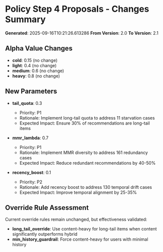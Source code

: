 # Policy Step 4 Proposals - Changes Summary

**Generated**: 2025-09-16T10:21:26.613286
**From Version**: 2.0
**To Version**: 2.1

## Alpha Value Changes

- **cold**: 0.15 (no change)
- **light**: 0.4 (no change)
- **medium**: 0.6 (no change)
- **heavy**: 0.8 (no change)

## New Parameters

- **tail_quota**: 0.3
  - Priority: P1
  - Rationale: Implement long-tail quota to address 11 starvation cases
  - Expected Impact: Ensure 30% of recommendations are long-tail items

- **mmr_lambda**: 0.7
  - Priority: P1
  - Rationale: Implement MMR diversity to address 161 redundancy cases
  - Expected Impact: Reduce redundant recommendations by 40-50%

- **recency_boost**: 0.1
  - Priority: P2
  - Rationale: Add recency boost to address 130 temporal drift cases
  - Expected Impact: Improve temporal alignment by 25-35%

## Override Rule Assessment

Current override rules remain unchanged, but effectiveness validated:
- **long_tail_override**: Use content-heavy for long-tail items when content significantly outperforms hybrid
- **min_history_guardrail**: Force content-heavy for users with minimal history
